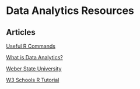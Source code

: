 # Data Analytics Resources
## Articles

[Useful R Commands](https://sites.calvin.edu/scofield/courses/m143/materials/RcmdsFromClass.pdf)

[What is Data Analytics?](https://aws.amazon.com/what-is/data-analytics/)

[Weber State University](https://weber.edu)

[W3 Schools R Tutorial](https://www.w3schools.com/R/)



